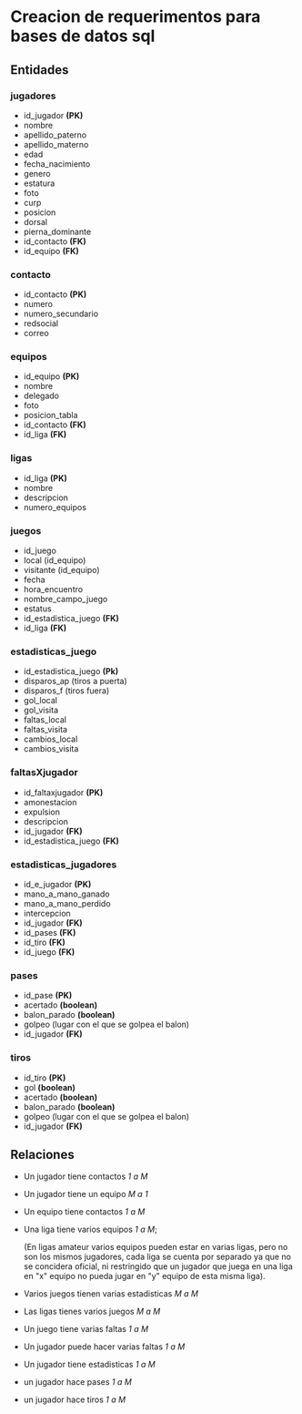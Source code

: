 # Creacion de requerimentos para bases de datos sql

## Entidades

### jugadores

- id_jugador **(PK)**
- nombre
- apellido_paterno
- apellido_materno
- edad
- fecha_nacimiento
- genero
- estatura
- foto
- curp
- posicion
- dorsal
- pierna_dominante
- id_contacto **(FK)**
- id_equipo **(FK)**

### contacto

- id_contacto **(PK)**
- numero
- numero_secundario
- redsocial
- correo

### equipos

- id_equipo **(PK)**
- nombre
- delegado
- foto
- posicion_tabla
- id_contacto **(FK)**
- id_liga **(FK)**

### ligas

- id_liga **(PK)**
- nombre
- descripcion
- numero_equipos

### juegos

- id_juego
- local (id_equipo)
- visitante (id_equipo)
- fecha
- hora_encuentro
- nombre_campo_juego
- estatus
- id_estadistica_juego **(FK)**
- id_liga **(FK)**

### estadisticas_juego

- id_estadistica_juego **(Pk)**
- disparos_ap (tiros a puerta)
- disparos_f (tiros fuera)
- gol_local
- gol_visita
- faltas_local
- faltas_visita
- cambios_local
- cambios_visita

### faltasXjugador

- id_faltaxjugador **(PK)**
- amonestacion
- expulsion
- descripcion
- id_jugador **(FK)**
- id_estadistica_juego **(FK)**

### estadisticas_jugadores

- id_e_jugador **(PK)**
- mano_a_mano_ganado
- mano_a_mano_perdido
- intercepcion
- id_jugador **(FK)**
- id_pases **(FK)**
- id_tiro **(FK)**
- id_juego **(FK)**

### pases

- id_pase **(PK)**
- acertado **(boolean)**
- balon_parado **(boolean)**
- golpeo (lugar con el que se golpea el balon)
- id_jugador **(FK)**

### tiros

- id_tiro **(PK)**
- gol **(boolean)**
- acertado **(boolean)**
- balon_parado **(boolean)**
- golpeo (lugar con el que se golpea el balon)
- id_jugador **(FK)**

## Relaciones

- Un jugador tiene contactos _1 a M_
- Un jugador tiene un equipo _M a 1_
- Un equipo tiene contactos _1 a M_
- Una liga tiene varios equipos _1 a M_;

  (En ligas amateur varios equipos pueden estar en varias ligas, pero no son los mismos jugadores, cada liga se cuenta por separado ya que no se concidera oficial, ni restringido que un jugador que juega en una liga en "x" equipo no pueda jugar en "y" equipo de esta misma liga).

- Varios juegos tienen varias estadisticas _M a M_
- Las ligas tienes varios juegos _M a M_
- Un juego tiene varias faltas _1 a M_
- Un jugador puede hacer varias faltas _1 a M_
- Un jugador tiene estadisticas _1 a M_
- un jugador hace pases _1 a M_
- un jugador hace tiros _1 a M_
